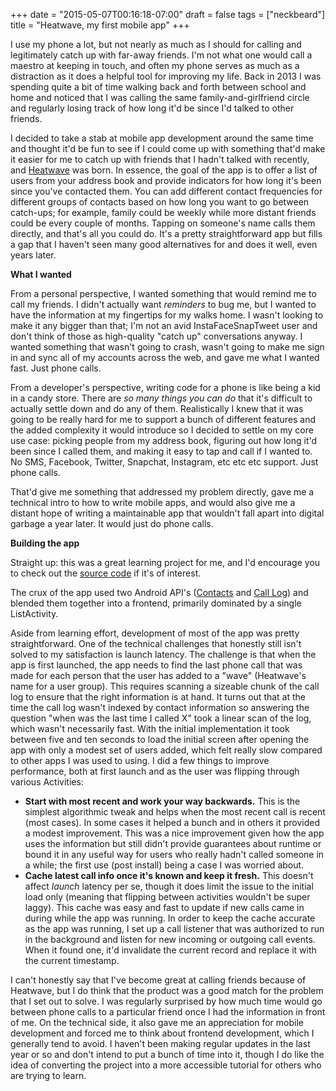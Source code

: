 +++
date = "2015-05-07T00:16:18-07:00"
draft = false
tags = ["neckbeard"]
title = "Heatwave, my first mobile app"
+++

I use my phone a lot, but not nearly as much as I should for calling and legitimately catch up with far-away friends. I'm not what one would call a maestro at keeping in touch, and often my phone serves as much as a distraction as it does a helpful tool for improving my life. Back in 2013 I was spending quite a bit of time walking back and forth between school and home and noticed that I was calling the same family-and-girlfriend circle and regularly losing track of how long it'd be since I'd talked to other friends. 

I decided to take a stab at mobile app development around the same time and thought it'd be fun to see if I could come up with something that'd make it easier for me to catch up with friends that I hadn't talked with recently, and [Heatwave](https://play.google.com/store/apps/details?id=com.lukesegars.heatwave) was born. In essence, the goal of the app is to offer a list of users from your address book and provide indicators for how long it's been since you've contacted them. You can add different contact frequencies for different groups of contacts based on how long you want to go between catch-ups; for example, family could be weekly while more distant friends could be every couple of months. Tapping on someone's name calls them directly, and that's all you could do. It's a pretty straightforward app but fills a gap that I haven't seen many good alternatives for and does it well, even years later.

**What I wanted**

From a personal perspective, I wanted something that would remind me to call my friends. I didn't actually want _reminders_ to bug me, but I wanted to have the information at my fingertips for my walks home. I wasn't looking to make it any bigger than that; I'm not an avid InstaFaceSnapTweet user and don't think of those as high-quality "catch up" conversations anyway. I wanted something that wasn't going to crash, wasn't going to make me sign in and sync all of my accounts across the web, and gave me what I wanted fast. Just phone calls.

From a developer's perspective, writing code for a phone is like being a kid in a candy store. There are _so many things you can do_ that it's difficult to actually settle down and do any of them. Realistically I knew that it was going to be really hard for me to support a bunch of different features and the added complexity it would introduce so I decided to settle on my core use case: picking people from my address book, figuring out how long it'd been since I called them, and making it easy to tap and call if I wanted to. No SMS, Facebook, Twitter, Snapchat, Instagram, etc etc etc support. Just phone calls.

That'd give me something that addressed my problem directly, gave me a technical intro to how to write mobile apps, and would also give me a distant hope of writing a maintainable app that wouldn't fall apart into digital garbage a year later. It would just do phone calls.

**Building the app**

Straight up: this was a great learning project for me, and I'd encourage you to check out the [source code](https://github.com/luke-segars/heatwave) if it's of interest.

The crux of the app used two Android API's ([Contacts](http://developer.android.com/reference/android/provider/Contacts.html) and [Call Log](http://developer.android.com/reference/android/provider/CallLog.html)) and blended them together into a frontend, primarily dominated by a single ListActivity.

Aside from learning effort, development of most of the app was pretty straightforward. One of the technical challenges that honestly still isn't solved to my satisfaction is launch latency. The challenge is that when the app is first launched, the app needs to find the last phone call that was made for each person that the user has added to a "wave" (Heatwave's name for a user group). This requires scanning a sizeable chunk of the call log to ensure that the right information is at hand. It turns out that at the time the call log wasn't indexed by contact information so answering the question "when was the last time I called X" took a linear scan of the log, which wasn't necessarily fast. With the initial implementation it took between five and ten seconds to load the initial screen after opening the app with only a modest set of users added, which felt really slow compared to other apps I was used to using. I did a few things to improve performance, both at first launch and as the user was flipping through various Activities:

* **Start with most recent and work your way backwards.** This is the simplest algorithmic tweak and helps when the most recent call is recent (most cases). In some cases it helped a bunch and in others it provided a modest improvement. This was a nice improvement given how the app uses the information but still didn't provide guarantees about runtime or bound it in any useful way for users who really hadn't called someone in a while; the first use (post install) being a case I was worried about.
* **Cache latest call info once it's known and keep it fresh.** This doesn't affect *launch* latency per se, though it does limit the issue to the initial load only (meaning that flipping between activities wouldn't be super laggy). This cache was easy and fast to update if new calls came in during while the app was running. In order to keep the cache accurate as the app was running, I set up a call listener that was authorized to run in the background and listen for new incoming or outgoing call events. When it found one, it'd invalidate the current record and replace it with the current timestamp.

I can't honestly say that I've become great at calling friends because of Heatwave, but I do think that the product was a good match for the problem that I set out to solve. I was regularly surprised by how much time would go between phone calls to a particular friend once I had the information in front of me. On the technical side, it also gave me an appreciation for mobile development and forced me to think about frontend development, which I generally tend to avoid. I haven't been making regular updates in the last year or so and don't intend to put a bunch of time into it, though I do like the idea of converting the project into a more accessible tutorial for others who are trying to learn.